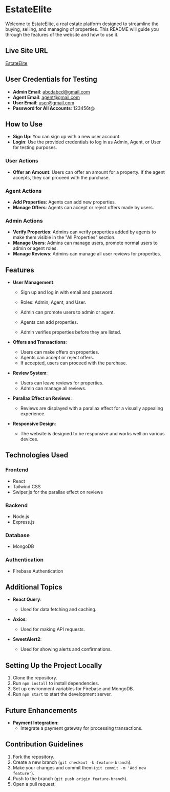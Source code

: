 # EstateElite

Welcome to EstateElite, a real estate platform designed to streamline the buying, selling, and managing of properties. This README will guide you through the features of the website and how to use it.

## Live Site URL
[EstateElite](https://estateelite-fdfad.web.app/)

## User Credentials for Testing
- **Admin Email**: abcdabcd@gmail.com
- **Agent Email**: agent@gmail.com
- **User Email**: user@gmail.com
- **Password for All Accounts**: 123456t@

## How to Use
- **Sign Up**: You can sign up with a new user account.
- **Login**: Use the provided credentials to log in as Admin, Agent, or User for testing purposes.

### User Actions
- **Offer an Amount**: Users can offer an amount for a property. If the agent accepts, they can proceed with the purchase.

### Agent Actions
- **Add Properties**: Agents can add new properties.
- **Manage Offers**: Agents can accept or reject offers made by users.

### Admin Actions
- **Verify Properties**: Admins can verify properties added by agents to make them visible in the "All Properties" section.
- **Manage Users**: Admins can manage users, promote normal users to admin or agent roles.
- **Manage Reviews**: Admins can manage all user reviews for properties.

## Features

- **User Management**:
  - Sign up and log in with email and password.
  - Roles: Admin, Agent, and User.
  - Admin can promote users to admin or agent.

  - Agents can add properties.
  - Admin verifies properties before they are listed.

- **Offers and Transactions**:
  - Users can make offers on properties.
  - Agents can accept or reject offers.
  - If accepted, users can proceed with the purchase.

- **Review System**:
  - Users can leave reviews for properties.
  - Admin can manage all reviews.

- **Parallax Effect on Reviews**:
  - Reviews are displayed with a parallax effect for a visually appealing experience.

- **Responsive Design**:
  - The website is designed to be responsive and works well on various devices.

## Technologies Used

### Frontend
- React
- Tailwind CSS
- Swiper.js for the parallax effect on reviews

### Backend
- Node.js
- Express.js

### Database
- MongoDB

### Authentication
- Firebase Authentication

## Additional Topics

- **React Query**:
  - Used for data fetching and caching.

- **Axios**:
  - Used for making API requests.

- **SweetAlert2**:
  - Used for showing alerts and confirmations.

## Setting Up the Project Locally

1. Clone the repository.
2. Run `npm install` to install dependencies.
3. Set up environment variables for Firebase and MongoDB.
4. Run `npm start` to start the development server.

## Future Enhancements

- **Payment Integration**:
  - Integrate a payment gateway for processing transactions.

## Contribution Guidelines

1. Fork the repository.
2. Create a new branch (`git checkout -b feature-branch`).
3. Make your changes and commit them (`git commit -m 'Add new feature'`).
4. Push to the branch (`git push origin feature-branch`).
5. Open a pull request.
